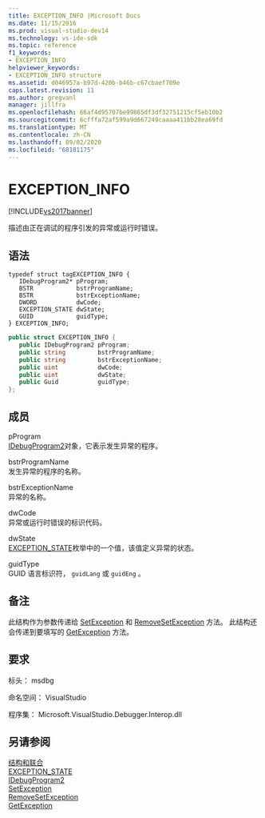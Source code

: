 ```yaml
---
title: EXCEPTION_INFO |Microsoft Docs
ms.date: 11/15/2016
ms.prod: visual-studio-dev14
ms.technology: vs-ide-sdk
ms.topic: reference
f1_keywords:
- EXCEPTION_INFO
helpviewer_keywords:
- EXCEPTION_INFO structure
ms.assetid: d046957a-b97d-420b-b46b-c67cbaef709e
caps.latest.revision: 11
ms.author: gregvanl
manager: jillfra
ms.openlocfilehash: 66af4d95707be99865df3df32751215cf5eb10b2
ms.sourcegitcommit: 6cfffa72af599a9d667249caaaa411bb28ea69fd
ms.translationtype: MT
ms.contentlocale: zh-CN
ms.lasthandoff: 09/02/2020
ms.locfileid: "68181175"
---
```

# <a name="exception_info"></a>EXCEPTION_INFO
[!INCLUDE[vs2017banner](../../../includes/vs2017banner.md)]

描述由正在调试的程序引发的异常或运行时错误。  
  
## <a name="syntax"></a>语法  
  
```cpp#  
typedef struct tagEXCEPTION_INFO {   
   IDebugProgram2* pProgram;  
   BSTR            bstrProgramName;  
   BSTR            bstrExceptionName;  
   DWORD           dwCode;  
   EXCEPTION_STATE dwState;  
   GUID            guidType;  
} EXCEPTION_INFO;  
```  
  
```csharp  
public struct EXCEPTION_INFO {   
   public IDebugProgram2 pProgram;  
   public string         bstrProgramName;  
   public string         bstrExceptionName;  
   public uint           dwCode;  
   public uint           dwState;  
   public Guid           guidType;  
};  
```  
  
## <a name="members"></a>成员  
 pProgram  
 [IDebugProgram2](../../../extensibility/debugger/reference/idebugprogram2.md)对象，它表示发生异常的程序。  
  
 bstrProgramName  
 发生异常的程序的名称。  
  
 bstrExceptionName  
 异常的名称。  
  
 dwCode  
 异常或运行时错误的标识代码。  
  
 dwState  
 [EXCEPTION_STATE](../../../extensibility/debugger/reference/exception-state.md)枚举中的一个值，该值定义异常的状态。  
  
 guidType  
 GUID 语言标识符， `guidLang` 或 `guidEng` 。  
  
## <a name="remarks"></a>备注  
 此结构作为参数传递给 [SetException](../../../extensibility/debugger/reference/idebugengine2-setexception.md) 和 [RemoveSetException](../../../extensibility/debugger/reference/idebugengine2-removesetexception.md) 方法。 此结构还会传递到要填写的 [GetException](../../../extensibility/debugger/reference/idebugexceptionevent2-getexception.md) 方法。  
  
## <a name="requirements"></a>要求  
 标头： msdbg  
  
 命名空间： VisualStudio  
  
 程序集： Microsoft.VisualStudio.Debugger.Interop.dll  
  
## <a name="see-also"></a>另请参阅  
 [结构和联合](../../../extensibility/debugger/reference/structures-and-unions.md)   
 [EXCEPTION_STATE](../../../extensibility/debugger/reference/exception-state.md)   
 [IDebugProgram2](../../../extensibility/debugger/reference/idebugprogram2.md)   
 [SetException](../../../extensibility/debugger/reference/idebugengine2-setexception.md)   
 [RemoveSetException](../../../extensibility/debugger/reference/idebugengine2-removesetexception.md)   
 [GetException](../../../extensibility/debugger/reference/idebugexceptionevent2-getexception.md)
